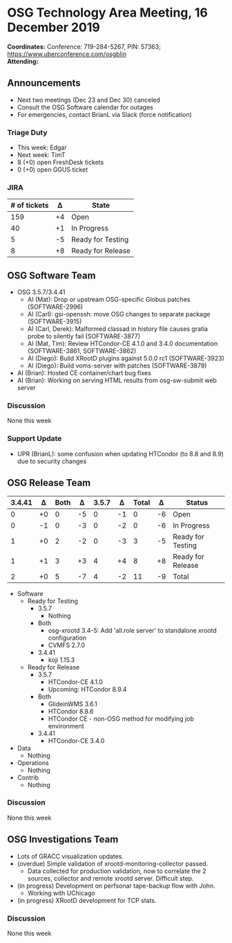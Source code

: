 # OSG Technology Area Meeting, 16 December 2019

**Coordinates:** Conference: 719-284-5267, PIN: 57363; <https://www.uberconference.com/osgblin>  
**Attending:**   


## Announcements

-   Next two meetings (Dec 23 and Dec 30) canceled
-   Consult the OSG Software calendar for outages
-   For emergencies, contact BrianL via Slack (force notification)


### Triage Duty

-   This week: Edgar
-   Next week: TimT
-   8 (+0) open FreshDesk tickets
-   0 (+0) open GGUS ticket


### JIRA

| # of tickets | &Delta; | State             |
|------------ |------- |----------------- |
| 159          | +4      | Open              |
| 40           | +1      | In Progress       |
| 5            | -5      | Ready for Testing |
| 8            | +8      | Ready for Release |


## OSG Software Team

-   OSG 3.5.7/3.4.41  
    -   AI (Mat): Drop or upstream OSG-specific Globus patches (SOFTWARE-2996)
    -   AI (Carl): gsi-openssh: move OSG changes to separate package (SOFTWARE-3915)
    -   AI (Carl, Derek): Malformed classad in history file causes gratia probe to silently fail (SOFTWARE-3877)
    -   AI (Mat, Tim): Review HTCondor-CE 4.1.0 and 3.4.0 documentation (SOFTWARE-3861, SOFTWARE-3862)
    -   AI (Diego): Build XRootD plugins against 5.0.0 rc1 (SOFTWARE-3923)
    -   AI (Diego): Build voms-server with patches (SOFTWARE-3879)
-   AI (Brian): Hosted CE container/chart bug fixes
-   AI (Brian): Working on serving HTML results from osg-sw-submit web server


### Discussion

None this week  


### Support Update

-   UPR (BrianL): some confusion when updating HTCondor (to 8.8 and 8.9) due to security changes


## OSG Release Team

| 3.4.41 | &Delta; | Both | &Delta; | 3.5.7 | &Delta; | Total | &Delta; | Status            |
| ------ | ------- | ---- | ------- | ----- | ------- | ----- | ------- | ----------------- |
| 0      | +0      | 0    | -5      | 0     | -1      | 0     | -6      | Open              |
| 0      | -1      | 0    | -3      | 0     | -2      | 0     | -6      | In Progress       |
| 1      | +0      | 2    | -2      | 0     | -3      | 3     | -5      | Ready for Testing |
| 1      | +1      | 3    | +3      | 4     | +4      | 8     | +8      | Ready for Release |
| 2      | +0      | 5    | -7      | 4     | -2      | 11    | -9      | Total             |

-   Software  
    -   Ready for Testing  
        -   3.5.7  
            -   Nothing
        -   Both  
            -   osg-xrootd 3.4-5: Add 'all.role server' to standalone xrootd configuration
            -   CVMFS 2.7.0
        -   3.4.41  
            -   koji 1.15.3
    -   Ready for Release  
        -   3.5.7  
            -   HTCondor-CE 4.1.0
            -   Upcoming: HTCondor 8.9.4
        -   Both  
            -   GlideinWMS 3.6.1
            -   HTCondor 8.8.6
            -   HTCondor CE - non-OSG method for modifying job environment
        -   3.4.41  
            -   HTCondor-CE 3.4.0
-   Data  
    -   Nothing
-   Operations  
    -   Nothing
-   Contrib  
    -   Nothing


### Discussion

None this week  


## OSG Investigations Team

-   Lots of GRACC visualization updates.
-   (overdue) Simple validation of xrootd-monitoring-collector passed.  
    -   Data collected for production validation, now to correlate the 2 sources, collector and remote xrootd server.  Difficult step.
-   (in progress) Development on perfsonar tape-backup flow with John.  
    -   Working with UChicago
-   (in progress) XRootD development for TCP stats.


### Discussion

None this week
